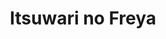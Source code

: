 --- 
title: "Itsuwari no Freya"
publishdate: "2019-4-21T16:48:46+02:00"
src: "https://365manga.net/manga/itsuwari-no-freya"
image: "https://data.365manga.net/images/thumbnails/19918-itsuwari-no-freya.jpg"
description: "In Tulle, a small county threatened by invasion, Freja lives in a small house by the countryside. Aaron and Alexis, two knights who left the kingdom three years before, return, and slowly the gear of fate begins to turn for Freja."
---